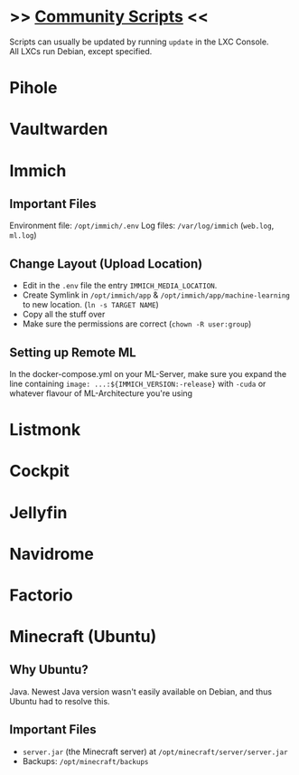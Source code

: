 # >> [Community Scripts](https://community-scripts.github.io/ProxmoxVE/scripts) <<
  Scripts can usually be updated by running `update` in the LXC Console.   
  All LXCs run Debian, except specified.
# Pihole
# Vaultwarden
# Immich
## Important Files
Environment file: `/opt/immich/.env`
Log files: `/var/log/immich` (`web.log`, `ml.log`)
## Change Layout (Upload Location)
- Edit in the `.env` file the entry `IMMICH_MEDIA_LOCATION`.
- Create Symlink in `/opt/immich/app` & `/opt/immich/app/machine-learning` to new location. (`ln -s TARGET NAME`)
- Copy all the stuff over
- Make sure the permissions are correct (`chown -R user:group`)
## Setting up Remote ML
In the docker-compose.yml on your ML-Server, make sure you expand the line containing `image: ...:${IMMICH_VERSION:-release}` with `-cuda` or whatever flavour of ML-Architecture you're using
# Listmonk
# Cockpit
# Jellyfin
# Navidrome
# Factorio
# Minecraft (Ubuntu)
## Why Ubuntu?
Java. Newest Java version wasn't easily available on Debian, and thus Ubuntu had to resolve this.
## Important Files
- `server.jar` (the Minecraft server) at `/opt/minecraft/server/server.jar`
- Backups: `/opt/minecraft/backups`
